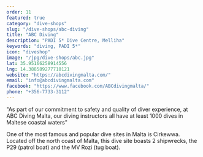 ```yaml
---
order: 11
featured: true
category: "dive-shops"
slug: "/dive-shops/abc-diving"
title: "ABC Diving"
description: "PADI 5* Dive Centre, Melliha"
keywords: "diving, PADI 5*"
icon: "diveshop"
image: "/jpg/dive-shops/abc.jpg"
lat: 35.95166258914556
lng: 14.388589277710121
website: "https://abcdivingmalta.com/"
email: "info@abcdivingmalta.com"
facebook: "https://www.facebook.com/ABCdivingmalta/"
phone: "+356-7733-3112"
---
```

"As part of our commitment to safety and quality of diver experience, at ABC Diving Malta, our diving instructors all have at least 1000 dives in Maltese coastal waters"

One of the most famous and popular dive sites in Malta is Cirkewwa. Located off the north coast of Malta, this dive site boasts 2 shipwrecks, the P29 (patrol boat) and the MV Rozi (tug boat).
